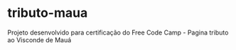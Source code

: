 # tributo-maua
Projeto desenvolvido para certificação do Free Code Camp - Pagina tributo ao Visconde de Mauá
